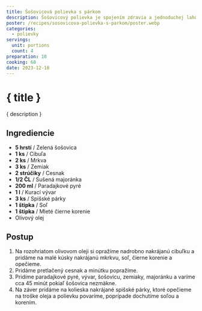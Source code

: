 ```yaml
---
title: Šošovicová polievka s párkom
description: Šošovicový polievka je spojením zdravia a jednoduchej lahôdky.
poster: /recipes/sosovicova-polievka-s-parkom/poster.webp
categories:
  - polievky
servings:
  unit: portions
  count: 4
preparation: 10
cooking: 60
date: 2023-12-18
---
```


# { title }

{ description }

## Ingrediencie

- **5 hrstí** / Zelená šošovica
- **1 ks** / Cibuľa
- **2 ks** / Mrkva
- **3 ks** / Zemiak
- **2 strúčiky** / Cesnak
- **1/2 ČL** / Sušená majoránka
- **200 ml** / Paradajkové pyré
- **1 l** / Kurací vývar
- **3 ks** / Spišské párky
- **1 štipka** / Soľ
- **1 štipka** / Mleté čierne korenie
- Olivový olej

## Postup

1. Na rozohriatom olivovom oleji si opražíme nadrobno nakrájanú cibuľku a pridáme na malé kúsky nakrájanú mkrkvu, soľ, čierne korenie a opečieme.
2. Pridáme pretlačený cesnak a minútku popražíme.
3. Pridíme paradajkové pyré, vývar, šošovicu, zemiaky, majoránku a varíme cca 45 minút pokiaľ šošovica nezmäkne.
4. Na záver pridáme na kolieska nakrájané spišské párky, ktoré opečieme na troške oleja a polievku povaríme, poprípade dochutíme soľou a korením.
